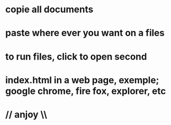# copie all documents
# paste where ever you want on a files
# to run files, click to open second       
# index.html in a web page, exemple; google chrome, fire fox, explorer, etc
#
#
# // anjoy \\\
